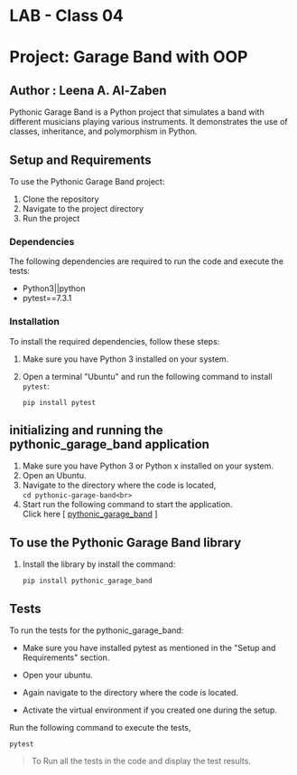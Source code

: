 # LAB - Class 04

# Project: Garage Band with OOP

## Author : Leena A. Al-Zaben

Pythonic Garage Band is a Python project that simulates a band with different musicians playing various instruments. It demonstrates the use of classes, inheritance, and polymorphism in Python.

## Setup and Requirements

 To use the Pythonic Garage Band project:

 1. Clone the repository
 2. Navigate to the project directory
 3. Run the project

### Dependencies

The following dependencies are required to run the code and execute the tests:

- Python3||python
- pytest==7.3.1

### Installation

To install the required dependencies, follow these steps:

1. Make sure you have Python 3 installed on your system.
2. Open a terminal "Ubuntu" and run the following command to install `pytest`:

   ```
   pip install pytest

## initializing and running the pythonic_garage_band application

1. Make sure you have Python 3 or Python x installed on your system.
2. Open an Ubuntu.
3. Navigate to the directory where the code is located,<br>
`cd pythonic-garage-band<br>
`
4. Start run the following command to start the application.<br>
Click here [
[pythonic_garage_band](./pythonic_garage_band/band.py) ]

## To use the Pythonic Garage Band library

1. Install the library by install the command:

   ```
   pip install pythonic_garage_band

## Tests

To run the tests for the pythonic_garage_band:

- Make sure you have installed pytest as mentioned in the "Setup and Requirements" section.

- Open your ubuntu.

- Again navigate to the directory where the code is located.
- Activate the virtual environment if you created one during the setup.

Run the following command to execute the tests,

 ```
 pytest
```

> To Run all the tests in the code and display the test results.
